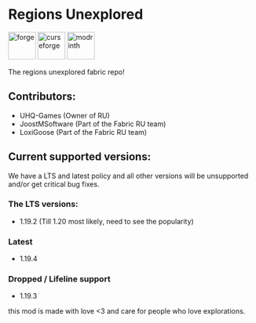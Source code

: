 # Regions Unexplored
<a href="https://files.minecraftforge.net/net/minecraftforge/forge/index_1.19.4.html"><img alt="forge" height="56" src="https://cdn.jsdelivr.net/npm/@intergrav/devins-badges@3/assets/cozy/supported/forge_vector.svg"></a>
<a href="https://www.curseforge.com/minecraft/mc-mods/regions-unexplored" ><img alt="curseforge" height="56" src="https://cdn.jsdelivr.net/npm/@intergrav/devins-badges@3/assets/cozy/available/curseforge_vector.svg"></a>
<a href="https://modrinth.com/mod/regions-unexplored"><img alt="modrinth" height="56" src="https://cdn.jsdelivr.net/npm/@intergrav/devins-badges@3/assets/cozy/available/modrinth_vector.svg"></a>


The regions unexplored fabric repo!

## Contributors:
- UHQ-Games (Owner of RU)
- JoostMSoftware (Part of the Fabric RU team)
- LoxiGoose (Part of the Fabric RU team)

## Current supported versions:

We have a LTS and latest policy and all other versions will be unsupported and/or get critical bug fixes. 

### The LTS versions:

- 1.19.2 (Till 1.20 most likely, need to see the popularity)

### Latest

- 1.19.4 

### Dropped / Lifeline support

- 1.19.3


this mod is made with love <3 and care for people who love explorations. 
